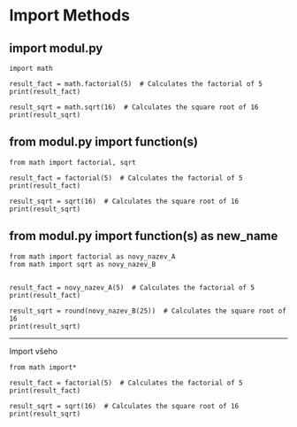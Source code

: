 # Import Methods

## import modul.py
```Py
import math

result_fact = math.factorial(5)  # Calculates the factorial of 5
print(result_fact)

result_sqrt = math.sqrt(16)  # Calculates the square root of 16
print(result_sqrt)
```

## from modul.py import function(s)
```Py
from math import factorial, sqrt

result_fact = factorial(5)  # Calculates the factorial of 5
print(result_fact)

result_sqrt = sqrt(16)  # Calculates the square root of 16
print(result_sqrt)
```

## from modul.py import function(s) as new_name
```Py
from math import factorial as novy_nazev_A
from math import sqrt as novy_nazev_B


result_fact = novy_nazev_A(5)  # Calculates the factorial of 5
print(result_fact)

result_sqrt = round(novy_nazev_B(25))  # Calculates the square root of 16
print(result_sqrt)
```

-------------------------------------------------
Import všeho

```Py
from math import*

result_fact = factorial(5)  # Calculates the factorial of 5
print(result_fact)

result_sqrt = sqrt(16)  # Calculates the square root of 16
print(result_sqrt)
```
